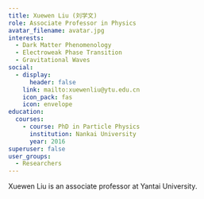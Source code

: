 ```yaml
---
title: Xuewen Liu (刘学文)
role: Associate Professor in Physics
avatar_filename: avatar.jpg
interests:
  - Dark Matter Phenomenology
  - Electroweak Phase Transition
  - Gravitational Waves
social:
  - display:
      header: false
    link: mailto:xuewenliu@ytu.edu.cn
    icon_pack: fas
    icon: envelope
education:
  courses:
    - course: PhD in Particle Physics
      institution: Nankai University
      year: 2016
superuser: false
user_groups:
  - Researchers
---
```

Xuewen Liu is an associate professor at Yantai University.